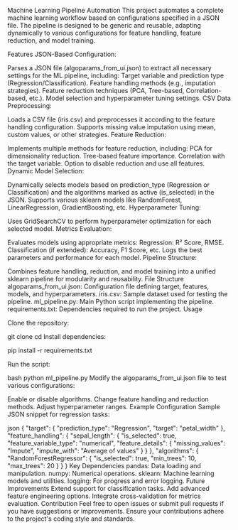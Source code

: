 Machine Learning Pipeline Automation
This project automates a complete machine learning workflow based on configurations specified in a JSON file. The pipeline is designed to be generic and reusable, adapting dynamically to various configurations for feature handling, feature reduction, and model training.

Features
JSON-Based Configuration:

Parses a JSON file (algoparams_from_ui.json) to extract all necessary settings for the ML pipeline, including:
Target variable and prediction type (Regression/Classification).
Feature handling methods (e.g., imputation strategies).
Feature reduction techniques (PCA, Tree-based, Correlation-based, etc.).
Model selection and hyperparameter tuning settings.
CSV Data Preprocessing:

Loads a CSV file (iris.csv) and preprocesses it according to the feature handling configuration.
Supports missing value imputation using mean, custom values, or other strategies.
Feature Reduction:

Implements multiple methods for feature reduction, including:
PCA for dimensionality reduction.
Tree-based feature importance.
Correlation with the target variable.
Option to disable reduction and use all features.
Dynamic Model Selection:

Dynamically selects models based on prediction_type (Regression or Classification) and the algorithms marked as active (is_selected) in the JSON.
Supports various sklearn models like RandomForest, LinearRegression, GradientBoosting, etc.
Hyperparameter Tuning:

Uses GridSearchCV to perform hyperparameter optimization for each selected model.
Metrics Evaluation:

Evaluates models using appropriate metrics:
Regression: R² Score, RMSE.
Classification (if extended): Accuracy, F1 Score, etc.
Logs the best parameters and performance for each model.
Pipeline Structure:

Combines feature handling, reduction, and model training into a unified sklearn pipeline for modularity and reusability.
File Structure
algoparams_from_ui.json: Configuration file defining target, features, models, and hyperparameters.
iris.csv: Sample dataset used for testing the pipeline.
ml_pipeline.py: Main Python script implementing the pipeline.
requirements.txt: Dependencies required to run the project.
Usage

Clone the repository:

git clone <repository-url>
cd <repository-name>
Install dependencies:


pip install -r requirements.txt

Run the script:

bash
python ml_pipeline.py
Modify the algoparams_from_ui.json file to test various configurations:

Enable or disable algorithms.
Change feature handling and reduction methods.
Adjust hyperparameter ranges.
Example Configuration
Sample JSON snippet for regression tasks:

json
{
    "target": {
        "prediction_type": "Regression",
        "target": "petal_width"
    },
    "feature_handling": {
        "sepal_length": {
            "is_selected": true,
            "feature_variable_type": "numerical",
            "feature_details": {
                "missing_values": "Impute",
                "impute_with": "Average of values"
            }
        }
    },
    "algorithms": {
        "RandomForestRegressor": {
            "is_selected": true,
            "min_trees": 10,
            "max_trees": 20
        }
    }
}
Key Dependencies
pandas: Data loading and manipulation.
numpy: Numerical operations.
sklearn: Machine learning models and utilities.
logging: For progress and error logging.
Future Improvements
Extend support for classification tasks.
Add advanced feature engineering options.
Integrate cross-validation for metrics evaluation.
Contribution
Feel free to open issues or submit pull requests if you have suggestions or improvements. Ensure your contributions adhere to the project's coding style and standards.
